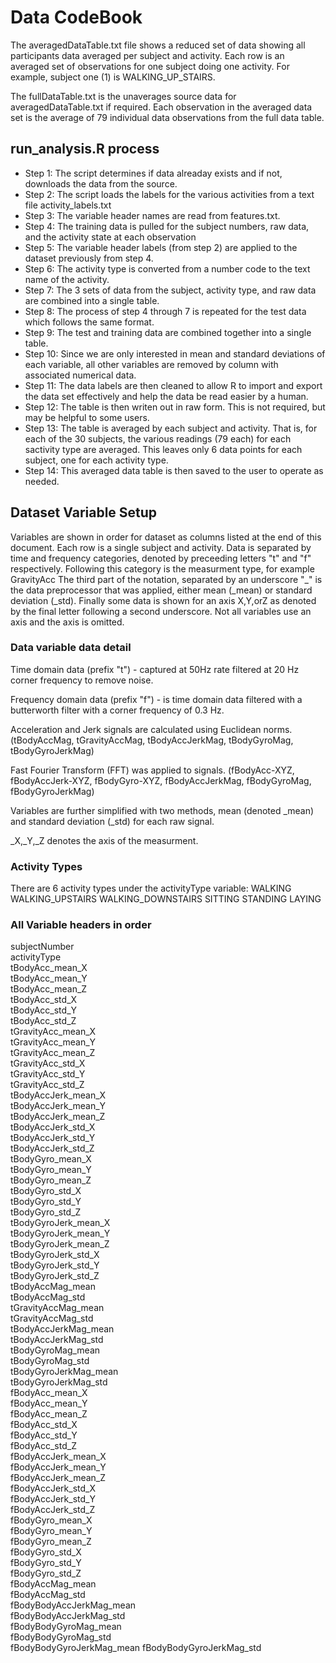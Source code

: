 # Data CodeBook
The averagedDataTable.txt file shows a reduced set of data showing all participants data averaged per subject and activity.  Each row is an averaged set of observations for one subject doing one activity.  For example, subject one (1) is WALKING_UP_STAIRS.

The fullDataTable.txt is the unaverages source data for averagedDataTable.txt if required.  Each observation in the averaged data set is the average of 79 individual data observations from the full data table.  

## run_analysis.R process
* Step 1: The script determines if data alreaday exists and if not, downloads the data from the source.
* Step 2: The script loads the labels for the various activities from a text file activity_labels.txt
* Step 3: The variable header names are read from features.txt.
* Step 4: The training data is pulled for the subject numbers, raw data, and the activity state at each observation
* Step 5: The variable header labels (from step 2) are applied to the dataset previously from step 4.
* Step 6: The activity type is converted from a number code to the text name of the activity.
* Step 7: The 3 sets of data from the subject, activity type, and raw data are combined into a single table.
* Step 8: The process of step 4 through 7 is repeated for the test data which follows the same format.
* Step 9: The test and training data are combined together into a single table.
* Step 10: Since we are only interested in mean and standard deviations of each variable, all other variables are removed by column with associated numerical data.
* Step 11: The data labels are then cleaned to allow R to import and export the data set effectively and help the data be read easier by a human.
* Step 12: The table is then writen out in raw form.  This is not required, but may be helpful to some users.
* Step 13: The table is averaged by each subject and activity. That is, for each of the 30 subjects, the various readings (79 each) for each sactivity type are averaged.  This leaves only 6 data points for each subject, one for each activity type.
* Step 14: This averaged data table is then saved to the user to operate as needed.

## Dataset Variable Setup
Variables are shown in order for dataset as columns listed at the end of this document. Each row is a single subject and activity. Data is separated by time and frequency categories, denoted by preceeding letters "t" and "f" respectively. Following this category is the measurment type, for example GravityAcc The third part of the notation, separated by an underscore "_" is the data preprocessor that was applied, either mean (_mean) or standard deviation (_std). Finally some data is shown for an axis X,Y,orZ as denoted by the final letter following a second underscore.  Not all variables use an axis and the axis is omitted.

### Data variable data detail
Time domain data (prefix "t") - captured at 50Hz rate filtered at 20 Hz corner frequency to remove noise.

Frequency domain data (prefix "f") - is time domain data filtered with a butterworth filter with a corner frequency of 0.3 Hz.

Acceleration and Jerk signals are calculated using Euclidean norms. (tBodyAccMag, tGravityAccMag, tBodyAccJerkMag, tBodyGyroMag, tBodyGyroJerkMag)

Fast Fourier Transform (FFT) was applied to signals. (fBodyAcc-XYZ, fBodyAccJerk-XYZ, fBodyGyro-XYZ, fBodyAccJerkMag, fBodyGyroMag, fBodyGyroJerkMag)

Variables are further simplified with two methods, mean (denoted _mean) and standard deviation (_std) for each raw signal.

_X,_Y,_Z denotes the axis of the measurment.

### Activity Types
There are 6 activity types under the activityType variable: 
WALKING
WALKING_UPSTAIRS
WALKING_DOWNSTAIRS
SITTING
STANDING
LAYING

### All Variable headers in order
subjectNumber             
activityType              
tBodyAcc_mean_X           
tBodyAcc_mean_Y          
tBodyAcc_mean_Z           
tBodyAcc_std_X            
tBodyAcc_std_Y            
tBodyAcc_std_Z           
tGravityAcc_mean_X        
tGravityAcc_mean_Y        
tGravityAcc_mean_Z        
tGravityAcc_std_X        
tGravityAcc_std_Y         
tGravityAcc_std_Z         
tBodyAccJerk_mean_X       
tBodyAccJerk_mean_Y      
tBodyAccJerk_mean_Z       
tBodyAccJerk_std_X        
tBodyAccJerk_std_Y        
tBodyAccJerk_std_Z       
tBodyGyro_mean_X          
tBodyGyro_mean_Y          
tBodyGyro_mean_Z          
tBodyGyro_std_X          
tBodyGyro_std_Y          
tBodyGyro_std_Z          
tBodyGyroJerk_mean_X     
tBodyGyroJerk_mean_Y     
tBodyGyroJerk_mean_Z     
tBodyGyroJerk_std_X     
tBodyGyroJerk_std_Y       
tBodyGyroJerk_std_Z      
tBodyAccMag_mean         
tBodyAccMag_std          
tGravityAccMag_mean       
tGravityAccMag_std       
tBodyAccJerkMag_mean      
tBodyAccJerkMag_std       
tBodyGyroMag_mean         
tBodyGyroMag_std         
tBodyGyroJerkMag_mean     
tBodyGyroJerkMag_std      
fBodyAcc_mean_X           
fBodyAcc_mean_Y          
fBodyAcc_mean_Z           
fBodyAcc_std_X            
fBodyAcc_std_Y            
fBodyAcc_std_Z           
fBodyAccJerk_mean_X       
fBodyAccJerk_mean_Y       
fBodyAccJerk_mean_Z       
fBodyAccJerk_std_X       
fBodyAccJerk_std_Y        
fBodyAccJerk_std_Z        
fBodyGyro_mean_X          
fBodyGyro_mean_Y         
fBodyGyro_mean_Z          
fBodyGyro_std_X           
fBodyGyro_std_Y           
fBodyGyro_std_Z          
fBodyAccMag_mean          
fBodyAccMag_std           
fBodyBodyAccJerkMag_mean  
fBodyBodyAccJerkMag_std  
fBodyBodyGyroMag_mean     
fBodyBodyGyroMag_std      
fBodyBodyGyroJerkMag_mean
fBodyBodyGyroJerkMag_std 